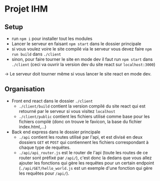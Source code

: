 # Projet IHM 
## Setup
- run `npm i` pour installer tout les modules
- Lancer le serveur en faisant `npm start` dans le dossier principale
- si vous voulez voire le site compilé via le serveur vous devez faire `npm run build` dans `./client`
- sinon, pour faire tourner le site en mode dev il faut run `npm start` dans `./client` (ceci va ouvrir la version dev du site react sur `localhost:3000`)


$\to$ Le serveur doit tourner même si vous lancer le site react en mode dev.
## Organisation
- Front end react dans le dossier `./client`
  - `./client/build` contient la version compilé du site react qui est retourné par le serveur si vous visitez `localhost`
  - `./client/public` contient les fichiers utilisé comme base pour les fichiers compilé (donc on trouve le favicon, la base du fichier index.html,...)
- Back end express dans le dossier principale
  - `./api` contient les routes utilisé par l'api, et est divisé en deux dossiers `GET` et `POST` qui contiennent les fichiers correspondant à chaque type de requêtes.
  - `./api/api_router.js` est le router de l'api (toute les routes de ce router sont préfixé par `/api/`), c'est donc la dedans que vous allez ajouter les fonctions qui gère les requêtes pour un certain endpoint (`./api/GET/hello_world.js` est un exemple d'une fonction qui gère les requêtes pour `/api/`).
